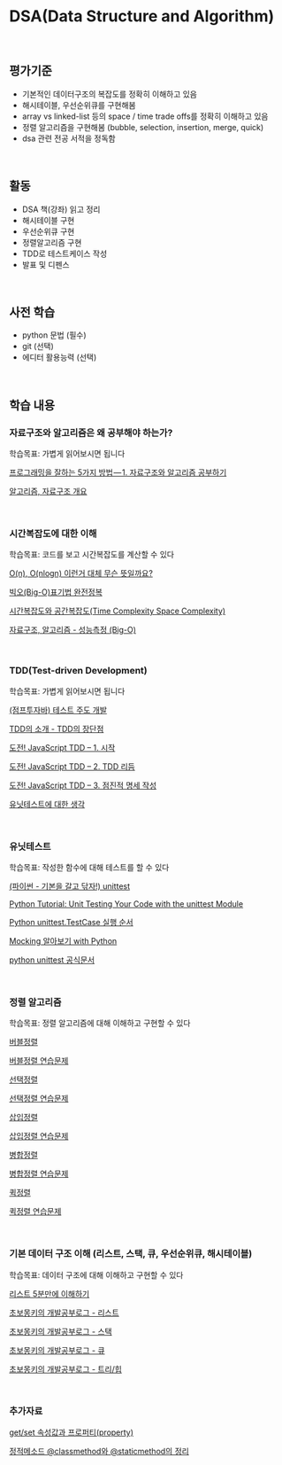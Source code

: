 # DSA(Data Structure and Algorithm)

<br>

## 평가기준
- 기본적인 데이터구조의 복잡도를 정확히 이해하고 있음
- 해시테이블, 우선순위큐를 구현해봄
- array vs linked-list 등의 space / time trade offs를 정확히 이해하고 있음
- 정렬 알고리즘을 구현해봄 (bubble, selection, insertion, merge, quick)
- dsa 관련 전공 서적을 정독함

<br>

## 활동
- DSA 책(강좌) 읽고 정리
- 해시테이블 구현
- 우선순위큐 구현
- 정렬알고리즘 구현
- TDD로 테스트케이스 작성
- 발표 및 디펜스

<br>

## 사전 학습
- python 문법 (필수)
- git (선택)
- 에디터 활용능력 (선택)

<br>

## 학습 내용

### 자료구조와 알고리즘은 왜 공부해야 하는가?

학습목표: 가볍게 읽어보시면 됩니다

[프로그래밍을 잘하는 5가지 방법 — 1. 자료구조와 알고리즘 공부하기](https://medium.com/@ghilbut/%ED%94%84%EB%A1%9C%EA%B7%B8%EB%9E%98%EB%B0%8D%EC%9D%84-%EC%9E%98%ED%95%98%EB%8A%94-5%EA%B0%80%EC%A7%80-%EB%B0%A9%EB%B2%95-1-%EC%9E%90%EB%A3%8C%EA%B5%AC%EC%A1%B0%EC%99%80-%EC%95%8C%EA%B3%A0%EB%A6%AC%EC%A6%98-%EA%B3%B5%EB%B6%80%ED%95%98%EA%B8%B0-ebf3a3f79ee2
)

[알고리즘, 자료구조 개요](https://wayhome25.github.io/cs/2017/04/17/cs-18/)

<br>

### 시간복잡도에 대한 이해

학습목표: 코드를 보고 시간복잡도를 계산할 수 있다

[O(n), O(nlogn) 이런거 대체 무슨 뜻일까요?](https://www.youtube.com/watch?v=Y7KTRu6-XK0)

[빅오(Big-O)표기법 완전정복](https://www.youtube.com/watch?v=6Iq5iMCVsXA)

[시간복잡도와 공간복잡도(Time Complexity Space Complexity)](https://madplay.github.io/post/time-complexity-space-complexity)

[자료구조, 알고리즘 - 성능측정 (Big-O)](https://wayhome25.github.io/cs/2017/04/20/cs-26-bigO/)

<br>

### TDD(Test-driven Development)

학습목표: 가볍게 읽어보시면 됩니다

[(점프투자바) 테스트 주도 개발](https://wikidocs.net/224)

[TDD의 소개 - TDD의 장단점](http://www.hoons.net/Lecture/View/644)

[도전! JavaScript TDD – 1. 시작](http://huns.me/development/716)

[도전! JavaScript TDD – 2. TDD 리듬](http://huns.me/development/823)

[도전! JavaScript TDD – 3. 점진적 명세 작성](http://huns.me/development/939)

[유닛테스트에 대한 생각](https://blog.outsider.ne.kr/1275)

<br>

### 유닛테스트

학습목표: 작성한 함수에 대해 테스트를 할 수 있다

[(파이썬 - 기본을 갈고 닦자!) unittest ](https://wikidocs.net/16107)

[Python Tutorial: Unit Testing Your Code with the unittest Module](https://www.youtube.com/watch?v=6tNS--WetLI)

[Python unittest.TestCase 실행 순서](http://code.i-harness.com/ko-kr/q/523423)

[Mocking 알아보기 with Python](https://blog.leop0ld.org/posts/about-mocking/)

[python unittest 공식문서](https://docs.python.org/3/library/unittest.html#skipping-tests-and-expected-failures)

<!-- [change verbosity](https://til.chann.kr/python/unit_test) -->




<br>

### 정렬 알고리즘

학습목표: 정렬 알고리즘에 대해 이해하고 구현할 수 있다

[버블정렬](https://www.youtube.com/watch?v=YbsQiiubO74)

[버블정렬 연습문제](https://www.acmicpc.net/problem/1517)

[선택정렬](https://www.youtube.com/watch?v=uCUu3fF5Dws)

[선택정렬 연습문제](https://www.acmicpc.net/problem/1427)

[삽입정렬](https://www.youtube.com/watch?v=SZVugP81J1A)

[삽입정렬 연습문제](https://www.acmicpc.net/problem/2750)

[병합정렬](https://www.youtube.com/watch?v=QAyl79dCO_k)

[병합정렬 연습문제](https://www.acmicpc.net/problem/2751)

[퀵정렬](https://www.youtube.com/watch?v=7BDzle2n47c)

[퀵정렬 연습문제](https://www.acmicpc.net/problem/11931)

<br>

### 기본 데이터 구조 이해 (리스트, 스택, 큐, 우선순위큐, 해시테이블)

학습목표: 데이터 구조에 대해 이해하고 구현할 수 있다

[리스트 5분만에 이해하기](https://www.yotube.com/watch?v=ycCKnNMLIUw)

[초보몽키의 개발공부로그 - 리스트](https://wayhome25.github.io/cs/2017/04/17/cs-19/)

[초보몽키의 개발공부로그 - 스택](https://wayhome25.github.io/cs/2017/04/17/cs-19/)

[초보몽키의 개발공부로그 - 큐](https://wayhome25.github.io/cs/2017/04/17/cs-19/)

[초보몽키의 개발공부로그 - 트리/힙](https://wayhome25.github.io/cs/2017/04/17/cs-19/)


<br>

### 추가자료

[get/set 속성값과 프로퍼티(property)](https://whatisthenext.tistory.com/115)

[정적메소드 @classmethod와 @staticmethod의 정리](https://suwoni-codelab.com/python%20%EA%B8%B0%EB%B3%B8/2018/03/11/Python-Basic-class-staticmethod/)
